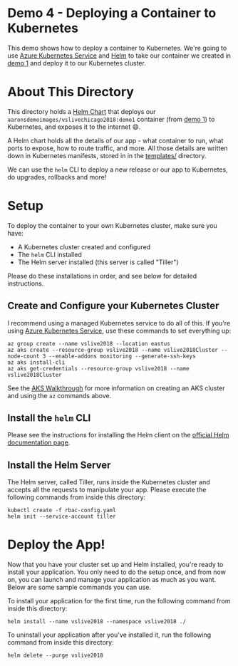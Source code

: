 # Demo 4 - Deploying a Container to Kubernetes

This demo shows how to deploy a container to Kubernetes. We're going to
use 
[Azure Kubernetes Service](https://docs.microsoft.com/en-us/azure/aks/intro-kubernetes) and 
[Helm](https://helm.sh) to take our container we created in [demo 1](/demo1)
and deploy it to our Kubernetes cluster.

# About This Directory

This directory holds a [Helm Chart](https://docs.helm.sh/developing_charts)
that deploys our `aaronsdemoimages/vslivechicago2018:demo1` container
(from [demo 1](/demo1)) to Kubernetes, and exposes it to the internet :smile:.

A Helm chart holds all the details of our app - what container to run, what
ports to expose, how to route traffic, and more. All those details are
written down in Kubernetes manifests, stored in in the 
[templates/](./templates) directory. 

We can use the `helm` CLI to deploy a new release or our app to Kubernetes, 
do upgrades, rollbacks and more!

# Setup

To deploy the container to your own Kubernetes cluster, make sure you have:

- A Kubernetes cluster created and configured
- The `helm` CLI installed
- The Helm server installed (this server is called "Tiller")

Please do these installations in order, and see below for detailed 
instructions.

## Create and Configure your Kubernetes Cluster

I recommend using a managed Kubernetes service to do all of this. If you're
using 
[Azure Kubernetes Service](https://docs.microsoft.com/en-us/azure/aks/intro-kubernetes),
use these commands to set everything up:

```console
az group create --name vslive2018 --location eastus
az aks create --resource-group vslive2018 --name vslive2018Cluster --node-count 3 --enable-addons monitoring --generate-ssh-keys
az aks install-cli
az aks get-credentials --resource-group vslive2018 --name vslive2018Cluster
```

See the 
[AKS Walkthrough](https://docs.microsoft.com/en-us/azure/aks/kubernetes-walkthrough)
for more information on creating an AKS cluster and using the `az` commands 
above.

## Install the `helm` CLI

Please see the instructions for installing the Helm client on the
[official Helm documentation page](https://docs.helm.sh/using_helm/#installing-the-helm-client).

## Install the Helm Server

The Helm server, called Tiller, runs inside the Kubernetes cluster and accepts
all the requests to manipulate your app. Please execute the following commands
from inside this directory:

```console
kubectl create -f rbac-config.yaml
helm init --service-account tiller
```

# Deploy the App!

Now that you have your cluster set up and Helm installed, you're ready to 
install your application. You only need to do the setup once, and from
now on, you can launch and manage your application as much as you want. 
Below are some sample commands you can use.

To install your application for the first time, run the following command 
from inside this directory:

```console
helm install --name vslive2018 --namespace vslive2018 ./
```

To uninstall your application after you've installed it, run the following
command from inside this directory:

```console
helm delete --purge vslive2018
```
